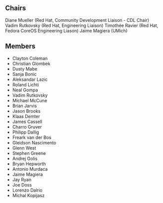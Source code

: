 ## Chairs
Diane Mueller (Red Hat, Community Development Liaison - CDL Chair)
Vadim Rutkovsky (Red Hat, Engineering Liaison)
Timothée Ravier (Red Hat, Fedora CoreOS Engineering Liason)
Jaime Magiera (UMich)

## Members
* Clayton Coleman
* Christian Glombek
* Dusty Mabe
* Sanja Bonic
* Aleksandar Lazic
* Roland Lichti
* Neal Gompa
* Vadim Rutkovsky
* Michael McCune
* Brian Jarvis
* Jason Brooks
* Klaas Demter
* James Cassell
* Charro Gruver
* Philipp Dallig
* Freark van der Bos
* Gleidson Nascimento
* Glenn West
* Stephen Greene
* Andrej Golis
* Bryan Hepworth
* Antonio Murdaca
* Jaime Magiera
* Jay Ryan
* Joe Doss
* Lorenzo Dalrio
* Michal Kopijasz

